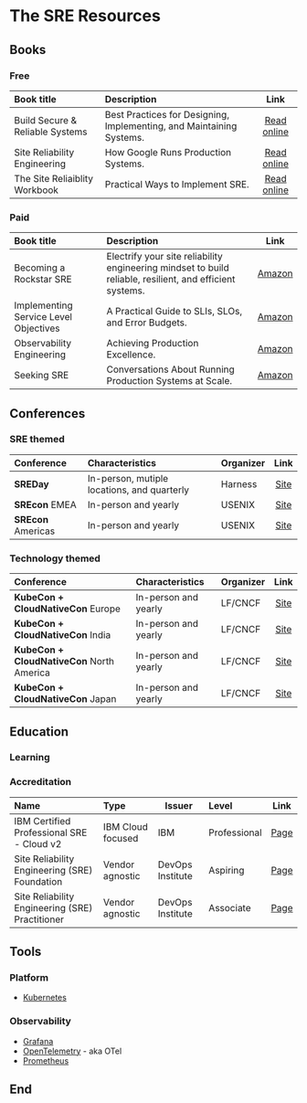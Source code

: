 # The SRE Resources

## Books

### Free

| Book title | Description | Link |
|:-----------|:------------|:----:|
| Build Secure & Reliable Systems | Best Practices for Designing, Implementing, and Maintaining Systems. | [Read online](https://google.github.io/building-secure-and-reliable-systems/raw/toc.html) |
| Site Reliability Engineering | How Google Runs Production Systems. | [Read online](https://sre.google/sre-book/table-of-contents/) |
| The Site Reliaiblity Workbook| Practical Ways to Implement SRE. | [Read online](https://sre.google/workbook/table-of-contents/) |

### Paid

| Book title | Description | Link |
|:-----------|:------------|:----:|
| Becoming a Rockstar SRE | Electrify your site reliability engineering mindset to build reliable, resilient, and efficient systems. | [Amazon](https://packt.link/H0G2R) |
| Implementing Service Level Objectives| A Practical Guide to SLIs, SLOs, and Error Budgets. | [Amazon](https://www.amazon.com/Implementing-Service-Level-Objectives-Practical/dp/1492076813/) |
| Observability Engineering | Achieving Production Excellence. | [Amazon](https://www.amazon.com/Observability-Engineering-Achieving-Production-Excellence/dp/1492076449/) |
| Seeking SRE | Conversations About Running Production Systems at Scale. | [Amazon](https://www.amazon.com/Seeking-SRE-Conversations-Running-Production/dp/1491978864/) |

## Conferences

### SRE themed

| Conference | Characteristics | Organizer | Link |
|:-----------|:----------------|:----------|:----:|
| **SREDay** | In-person, mutiple locations, and quarterly | Harness | [Site](https://sreday.com/) |
| **SREcon** EMEA | In-person and yearly | USENIX | [Site](https://www.usenix.org/srecon) |
| **SREcon** Americas | In-person and yearly | USENIX | [Site](https://www.usenix.org/srecon) |

### Technology themed

| Conference | Characteristics | Organizer | Link |
|:-----------|:----------------|:----------|:----:|
| **KubeCon + CloudNativeCon** Europe | In-person and yearly | LF/CNCF | [Site](https://events.linuxfoundation.org/kubecon-cloudnativecon-europe/) |
| **KubeCon + CloudNativeCon** India | In-person and yearly | LF/CNCF | [Site](https://events.linuxfoundation.org/kubecon-cloudnativecon-india/) |
| **KubeCon + CloudNativeCon** North America | In-person and yearly | LF/CNCF | [Site](https://events.linuxfoundation.org/kubecon-cloudnativecon-north-america/) |
| **KubeCon + CloudNativeCon** Japan | In-person and yearly | LF/CNCF | [Site](https://events.linuxfoundation.org/kubecon-cloudnativecon-japan/) |

## Education

### Learning

### Accreditation

| Name | Type | Issuer | Level | Link |
|:-----|:-----|--------|:------|:----:|
| IBM Certified Professional SRE - Cloud v2 | IBM Cloud focused | IBM | Professional | [Page](https://www.ibm.com/training/certification/ibm-certified-professional-sre-cloud-v2-C0007801#exam) |
| Site Reliability Engineering (SRE) Foundation | Vendor agnostic | DevOps Institute | Aspiring | [Page](https://www.devopsinstitute.com/certifications/sre-foundation/) |
| Site Reliability Engineering (SRE) Practitioner | Vendor agnostic | DevOps Institute | Associate | [Page](https://www.devopsinstitute.com/certifications/sre-practitioner/) |

## Tools

### Platform

* [Kubernetes](https://kubernetes.io)

### Observability

* [Grafana](https://grafana.com/oss/grafana/)
* [OpenTelemetry](https://opentelemetry.io) - aka OTel
* [Prometheus](https://prometheus.io)

## End
